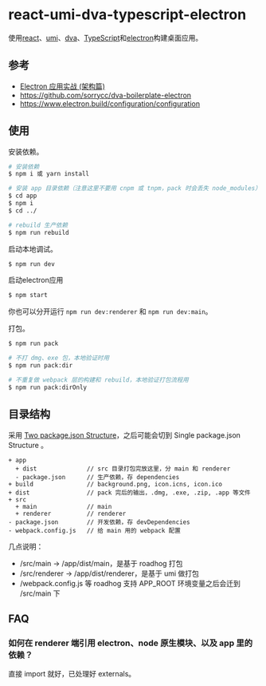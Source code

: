 # react-umi-dva-typescript-electron

使用[react](https://github.com/facebook/react)、[umi](https://github.com/umijs/umi/)、[dva](https://github.com/dvajs/dva/)、[TypeScript](https://github.com/Microsoft/TypeScript)和[electron](https://github.com/electron/electron)构建桌面应用。

## 参考

* [Electron 应用实战 (架构篇)](https://github.com/sorrycc/blog/issues/13)
* https://github.com/sorrycc/dva-boilerplate-electron
* https://www.electron.build/configuration/configuration

## 使用

安装依赖。

```bash
# 安装依赖
$ npm i 或 yarn install

# 安装 app 目录依赖（注意这里不要用 cnpm 或 tnpm，pack 时会丢失 node_modules）
$ cd app
$ npm i
$ cd ../

# rebuild 生产依赖
$ npm run rebuild
```

启动本地调试。

```bash
$ npm run dev
```
启动electron应用
```bash
$ npm start
```

你也可以分开运行 `npm run dev:renderer` 和 `npm run dev:main`。

打包。

```bash
$ npm run pack

# 不打 dmg、exe 包，本地验证时用
$ npm run pack:dir

# 不重复做 webpack 层的构建和 rebuild，本地验证打包流程用
$ npm run pack:dirOnly
```

## 目录结构

采用 [Two package.json Structure](https://www.electron.build/tutorials/two-package-structure)，之后可能会切到 Single package.json Structure 。

```
+ app
  + dist              // src 目录打包完放这里，分 main 和 renderer
  - package.json      // 生产依赖，存 dependencies
+ build               // background.png, icon.icns, icon.ico
+ dist                // pack 完后的输出，.dmg, .exe, .zip, .app 等文件
+ src
  + main              // main
  + renderer          // renderer
- package.json        // 开发依赖，存 devDependencies
- webpack.config.js   // 给 main 用的 webpack 配置
```

几点说明：

* /src/main -> /app/dist/main，是基于 roadhog 打包
* /src/renderer -> /app/dist/renderer，是基于 umi 做打包
* /webpack.config.js 等 roadhog 支持 APP_ROOT 环境变量之后会迁到 /src/main 下

## FAQ

### 如何在 renderer 端引用 electron、node 原生模块、以及 app 里的依赖？

直接 import 就好，已处理好 externals。
